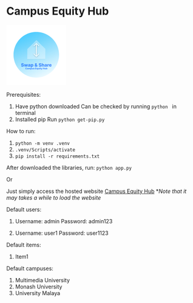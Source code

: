 # Campus Equity Hub
![](https://github.com/TheINSANE333/Campus-Equity-Hub/blob/old/static/logo.png)

Prerequisites:
1. Have python downloaded
    Can be checked by running `python ` in terminal
2. Installed pip
	Run `python get-pip.py `

How to run:
1. `python -m venv .venv`
2. `.venv/Scripts/activate`
3. `pip install -r requirements.txt`

After downloaded the libraries, run:
`python app.py`

Or

Just simply access the hosted website
[Campus Equity Hub](https://simple-login-4ndj.onrender.com "Campus Equity Hub")
**Note that  it may takes a while to load the website*

Default users:
1.  Username: admin
     Password: admin123
	 
2.  Username: user1 
     Password: user1123
	 
Default items:
1.  Item1

Default campuses: 
1.  Multimedia University
2.  Monash University
3.  University Malaya

 
